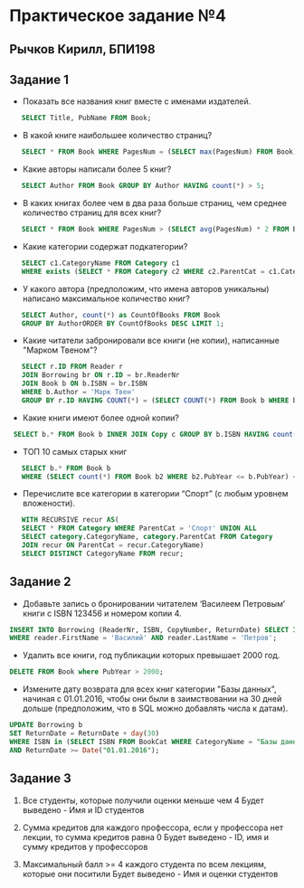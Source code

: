 # Практическое задание №4

## Рычков Кирилл, БПИ198

## Задание 1

* Показать все названия книг вместе с именами издателей.
```sql
   SELECT Title, PubName FROM Book;
```
* В какой книге наибольшее количество страниц?
```sql
   SELECT * FROM Book WHERE PagesNum = (SELECT max(PagesNum) FROM Book);
```
* Какие авторы написали более 5 книг?
```sql
   SELECT Author FROM Book GROUP BY Author HAVING count(*) > 5;
```
* В каких книгах более чем в два раза больше страниц, чем среднее количество страниц для всех книг?  
```sql
   SELECT * FROM Book WHERE PagesNum > (SELECT avg(PagesNum) * 2 FROM Book);
```
* Какие категории содержат подкатегории?
```sql
   SELECT c1.CategoryName FROM Category c1
   WHERE exists (SELECT * FROM Category c2 WHERE c2.ParentCat = c1.CategoryName);
```
* У какого автора (предположим, что имена авторов уникальны) написано максимальное количество книг?
```sql
   SELECT Author, count(*) as CountOfBooks FROM Book
   GROUP BY AuthorORDER BY CountOfBooks DESC LIMIT 1;
```
* Какие читатели забронировали все книги (не копии), написанные "Марком Твеном"?
```sql
   SELECT r.ID FROM Reader r
   JOIN Borrowing br ON r.ID = br.ReaderNr
   JOIN Book b ON b.ISBN = br.ISBN
   WHERE b.Author = 'Марк Твен'
   GROUP BY r.ID HAVING COUNT(*) = (SELECT COUNT(*) FROM Book b WHERE b.Author = 'Марк Твен');
```
* Какие книги имеют более одной копии?
```sql
 SELECT b.* FROM Book b INNER JOIN Copy c GROUP BY b.ISBN HAVING count(*) > 1;
 ```
* ТОП 10 самых старых книг
```sql
   SELECT b.* FROM Book b 
   WHERE (SELECT count(*) FROM Book b2 WHERE b2.PubYear <= b.PubYear) < 10 ORDER BY b.PubYear;
 ```
* Перечислите все категории в категории “Спорт” (с любым уровнем вложености).
```sql
   WITH RECURSIVE recur AS(
   SELECT * FROM Category WHERE ParentCat = 'Спорт' UNION ALL
   SELECT category.CategoryName, category.ParentCat FROM Category
   JOIN recur ON ParentCat = recur.CategoryName)
   SELECT DISTINCT CategoryName FROM recur;
```

## Задание 2

* Добавьте запись о бронировании читателем ‘Василеем Петровым’ книги с ISBN 123456 и номером копии 4.
```sql
INSERT INTO Borrowing (ReaderNr, ISBN, CopyNumber, ReturnDate) SELECT ID, "123456", 4, NULL FROM Reader reader
WHERE reader.FirstName = 'Василий' AND reader.LastName = 'Петров';
```
* Удалить все книги, год публикации которых превышает 2000 год.
```sql
DELETE FROM Book where PubYear > 2000;
```
* Измените дату возврата для всех книг категории "Базы данных", начиная с 01.01.2016, чтобы они были в заимствовании на 30 дней дольше (предположим, что в SQL можно добавлять числа к датам).
```sql
UPDATE Borrowing b
SET ReturnDate = ReturnDate + day(30)
WHERE ISBN in (SELECT ISBN FROM BookCat WHERE CategoryName = "Базы данных")
AND ReturnDate >= Date("01.01.2016");
```

## Задание 3
1) Все студенты, которые получили оценки меньше чем 4
Будет выведено -  Имя и ID студентов

2) Сумма кредитов для каждого профессора, если у профессора нет лекции, то сумма кредитов равна 0
Будет выведено -  ID, имя и сумму кредитов у профессоров

3) Максимальный балл >= 4 каждого студента по всем лекциям, которые они поситили
Будет выведено - Имя и оценки студентов



